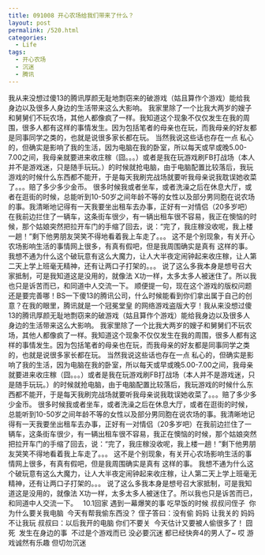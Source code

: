 ```yaml
---
title: 091008 开心农场给我们带来了什么？
layout: post
permalink: /520.html
categories:
  - Life
tags:
  - 开心农场
  - 沉迷
  - 腾讯
---
```

 我从来没想过傻13的腾讯厚颜无耻地剽窃来的破游戏（姑且算作个游戏）能给我身边以及很多人身边的生活带来这么大影响。 我家里除了一个比我大两岁的嫂子和舅舅们不玩农场，其他人都像疯了一样。我知道这个现象不仅仅发生在我的周围，很多人都有这样的事情发生。因为包括笔者的母亲也在玩，而我母亲的好友都是同事同学之类的，也就是说很多家长都在玩。 当然我说这些话也存在一点 私心的，但确实是影响了我的生活，因为电脑在我的卧室，所以每天或早或晚5.00-7.00之间，我母亲就要进来收庄稼（囧。。。）或者是我在玩游戏刷FB打战场（本人并不是游戏迷，只是随手玩玩。）的时候就抢电脑，由于电脑配置比较落后，我玩游戏的时候什么东西都不能开，于是每天我刷完战场就要听我母亲说我耽误她收菜了。。。赔了多少多少金币。 很多时候我或者坐车，或者洗澡之后在休息大厅，或者在逛街的时候，总能听到10-50岁之间年龄不等的女性以及部分男同胞在说农场的事。我清晰地记得有一天我要坐出租车去办事，正好有一对情侣（20多岁吧）在我前边拦住了一辆车，这条街车很少，有一辆出租车很不容易，我正在懊恼的时候，那个姑娘突然把拉开车门的手缩了回去，说：“完了，我庄稼没收呢，我上楼一趟！”剩下他男朋友哭笑不得地看着我上车走了。。。 这不是个别现象，有关开心农场影响生活的事情网上很多，有真有假吧，但是我周围确实是真有 这样的事。 我想不通为什么这个破玩意有这么大魔力，让人大半夜定闹钟起来收庄稼，让人第二天上学上班毫无精神，还有让两口子打架的。。。 说了这么多我本身是想号召大家抵制，可是我知道这是没用的，就像法 X功一样，太多太多人被迷住了。所以我也只是诉苦而已，和同道中人交流一下。 顺便提一句，现在这个游戏的版权问题还是要完善哪！BS一下傻13的腾讯公司，什么时候能看到你们拿出属于自己的创意？在我的眼里，腾讯就是一个冠冕堂皇 的网络游戏盗版大亨！我从来没想过傻13的腾讯厚颜无耻地剽窃来的破游戏（姑且算作个游戏）能给我身边以及很多人身边的生活带来这么大影响。 我家里除了一个比我大两岁的嫂子和舅舅们不玩农场，其他人都像疯了一样。我知道这个现象不仅仅发生在我的周围，很多人都有这样的事情发生。因为包括笔者的母亲也在玩，而我母亲的好友都是同事同学之类的，也就是说很多家长都在玩。 当然我说这些话也存在一点 私心的，但确实是影响了我的生活，因为电脑在我的卧室，所以每天或早或晚5.00-7.00之间，我母亲就要进来收庄稼（囧。。。）或者是我在玩游戏刷FB打战场（本人并不是游戏迷，只是随手玩玩。）的时候就抢电脑，由于电脑配置比较落后，我玩游戏的时候什么东西都不能开，于是每天我刷完战场就要听我母亲说我耽误她收菜了。。。赔了多少多少金币。 很多时候我或者坐车，或者洗澡之后在休息大厅，或者在逛街的时候，总能听到10-50岁之间年龄不等的女性以及部分男同胞在说农场的事。我清晰地记得有一天我要坐出租车去办事，正好有一对情侣（20多岁吧）在我前边拦住了一辆车，这条街车很少，有一辆出租车很不容易，我正在懊恼的时候，那个姑娘突然把拉开车门的手缩了回去，说：“完了，我庄稼没收呢，我上楼一趟！”剩下他男朋友哭笑不得地看着我上车走了。。。 这不是个别现象，有关开心农场影响生活的事情网上很多，有真有假吧，但是我周围确实是真有 这样的事。 我想不通为什么这个破玩意有这么大魔力，让人大半夜定闹钟起来收庄稼，让人第二天上学上班毫无精神，还有让两口子打架的。。。 说了这么多我本身是想号召大家抵制，可是我知道这是没用的，就像法 X功一样，太多太多人被迷住了。所以我也只是诉苦而已，和同道中人交流一下。   10.1回家 遇到一幕爆笑的事 吃早饭的时候 叔叔问侄子  你为什么要关我电脑  今天有帮我偷东西没？ 侄子答曰：没有偷 妈妈 让我关的 妈妈不让我玩 叔叔曰：以后我开的电脑 你们不要关  今天估计又要被人偷很多了！ 囧死  发生在身边的事  不过是个游戏而已 没必要沉迷 都已经快奔4的男人了~ 哎 游戏诚然有乐趣 但切勿沉迷